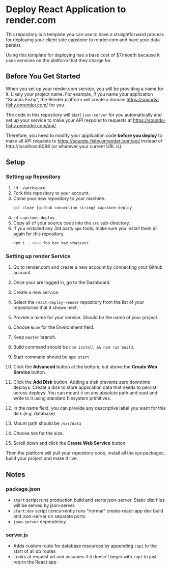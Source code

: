 # Deploy React Application to render.com

This repository is a template you can use to have a straightforward process for deploying your client side capstone to render.com and have your data persist.

Using this template for deploying has a base cost of $7/month because it uses services on the platform that they charge for.

## Before You Get Started

When you set up your render.com service, you will be providing a name for it. Likely your project name. For example, if you name your application "Sounds Fishy", the Render platform will create a domain https://sounds-fishy.onrender.com/ for you.

The code in this repository will start `json-server` for you automatically and set up your service to make your API respond to requests at https://sounds-fishy.onrender.com/api/.

Therefore, you need to modify your application code **before you deploy** to make all API requests to https://sounds-fishy.onrender.com/api/ instead of http://localhost:8088 (or whatever your current URL is).

## Setup

### Setting up Repository

1. `cd ~/workspace`
1. Fork this repository to your account.
1. Clone your new repository to your machine.
    ```sh
    git clone {github connection string} capstone-deploy
    ```
1. `cd capstone-deploy`
1. Copy all of your source code into the `src` sub-directory.
1. If you installed any 3rd party `npm` tools, make sure you install them all again for this repository.
    ```sh
    npm i --save foo bar baz whatever
    ```

### Setting up render Service

1. Go to render.com and create a new account by connecting your Github account.
1. Once your are logged in, go to the Dashboard.
1. Create a new service.
1. Select the `react-deploy-render` repository from the list of your repositories that it shows next.
1. Provide a name for your service. Should be the name of your project.
1. Choose `Node` for the Environment field.
1. Keep `master` branch.
1. Build command should be `npm install && npm run build`.
1. Start command should be `npm start`.
1. Click the **Advanced** button at the bottom, but above the **Create Web Service** button.
1. Click the **Add Disk** button.  Adding a disk prevents zero downtime deploys.  Create a disk to store application data that needs to persist across deploys. You can mount it on any absolute path and read and write to it using standard filesystem primitives.

1. In the name field, you can provide any descriptive label you want for this disk (e.g. database)
1. Mount path should be `/var/data`
1. Choose `5GB` for the size.
1. Scroll down and click the **Create Web Service** button.

Then the platform will pull your repository code, install all the `npm` packages, build your project and make it live.

## Notes

### **package.json**

* `start` script runs production build and starts json-server. Static dist files will be served by json-server.
* `start:dev` script concurrently runs "normal" create-react-app dev build and json-server on separate ports.
* `json-server` dependency

### **server.js**

* Adds custom route for database resources by appending `/api` to the start of all db routes
* Looks at request url and assumes if it doesn't begin with `/api` to just return the React app

